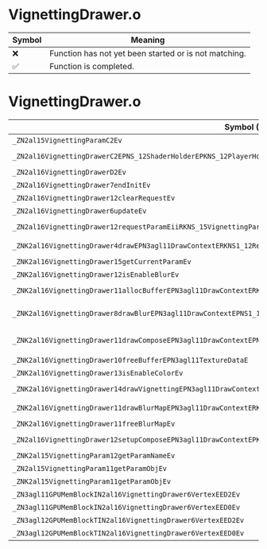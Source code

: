 # VignettingDrawer.o
| Symbol | Meaning 
| ------------- | ------------- 
| :x: | Function has not yet been started or is not matching. 
| :white_check_mark: | Function is completed. 


# VignettingDrawer.o
| Symbol (Mangled) | Symbol (Demangled) | Decompiled? |
| ------------- |  ------------- | ------------- |
| `_ZN2al15VignettingParamC2Ev` | `al::VignettingParam::VignettingParam(void)` | :x: |
| `_ZN2al16VignettingDrawerC2EPNS_12ShaderHolderEPKNS_12PlayerHolderEPKNS_15SceneCameraInfoE` | `al::VignettingDrawer::VignettingDrawer(al::ShaderHolder *,al::PlayerHolder const*,al::SceneCameraInfo const*)` | :x: |
| `_ZN2al16VignettingDrawerD2Ev` | `al::VignettingDrawer::~VignettingDrawer()` | :x: |
| `_ZN2al16VignettingDrawer7endInitEv` | `al::VignettingDrawer::endInit(void)` | :x: |
| `_ZN2al16VignettingDrawer12clearRequestEv` | `al::VignettingDrawer::clearRequest(void)` | :x: |
| `_ZN2al16VignettingDrawer6updateEv` | `al::VignettingDrawer::update(void)` | :x: |
| `_ZN2al16VignettingDrawer12requestParamEiiRKNS_15VignettingParamE` | `al::VignettingDrawer::requestParam(int,int,al::VignettingParam const&)` | :x: |
| `_ZNK2al16VignettingDrawer4drawEPN3agl11DrawContextERKNS1_12RenderBufferE` | `al::VignettingDrawer::draw(agl::DrawContext *,agl::RenderBuffer const&)const` | :x: |
| `_ZNK2al16VignettingDrawer15getCurrentParamEv` | `al::VignettingDrawer::getCurrentParam(void)const` | :x: |
| `_ZNK2al16VignettingDrawer12isEnableBlurEv` | `al::VignettingDrawer::isEnableBlur(void)const` | :x: |
| `_ZNK2al16VignettingDrawer11allocBufferEPN3agl11DrawContextERKNS1_11TextureDataEPKNS_15VignettingParamE` | `al::VignettingDrawer::allocBuffer(agl::DrawContext *,agl::TextureData const&,al::VignettingParam const*)const` | :x: |
| `_ZNK2al16VignettingDrawer8drawBlurEPN3agl11DrawContextEPNS1_11TextureDataERKS4_PKNS_15VignettingParamE` | `al::VignettingDrawer::drawBlur(agl::DrawContext *,agl::TextureData *,agl::TextureData const&,al::VignettingParam const*)const` | :x: |
| `_ZNK2al16VignettingDrawer11drawComposeEPN3agl11DrawContextEPNS1_11TextureDataERKNS1_12RenderBufferEPKNS_15VignettingParamE` | `al::VignettingDrawer::drawCompose(agl::DrawContext *,agl::TextureData *,agl::RenderBuffer const&,al::VignettingParam const*)const` | :x: |
| `_ZNK2al16VignettingDrawer10freeBufferEPN3agl11TextureDataE` | `al::VignettingDrawer::freeBuffer(agl::TextureData *)const` | :x: |
| `_ZNK2al16VignettingDrawer13isEnableColorEv` | `al::VignettingDrawer::isEnableColor(void)const` | :x: |
| `_ZNK2al16VignettingDrawer14drawVignettingEPN3agl11DrawContextERKNS1_12RenderBufferEPKNS_15VignettingParamE` | `al::VignettingDrawer::drawVignetting(agl::DrawContext *,agl::RenderBuffer const&,al::VignettingParam const*)const` | :x: |
| `_ZNK2al16VignettingDrawer11drawBlurMapEPN3agl11DrawContextERKNS1_11TextureDataE` | `al::VignettingDrawer::drawBlurMap(agl::DrawContext *,agl::TextureData const&)const` | :x: |
| `_ZNK2al16VignettingDrawer11freeBlurMapEv` | `al::VignettingDrawer::freeBlurMap(void)const` | :x: |
| `_ZN2al16VignettingDrawer12setupComposeEPN3agl11DrawContextEPKNS1_13ShaderProgramE` | `al::VignettingDrawer::setupCompose(agl::DrawContext *,agl::ShaderProgram const*)` | :x: |
| `_ZNK2al15VignettingParam12getParamNameEv` | `al::VignettingParam::getParamName(void)const` | :x: |
| `_ZN2al15VignettingParam11getParamObjEv` | `al::VignettingParam::getParamObj(void)` | :x: |
| `_ZNK2al15VignettingParam11getParamObjEv` | `al::VignettingParam::getParamObj(void)const` | :x: |
| `_ZN3agl11GPUMemBlockIN2al16VignettingDrawer6VertexEED2Ev` | `agl::GPUMemBlock<al::VignettingDrawer::Vertex>::~GPUMemBlock()` | :x: |
| `_ZN3agl11GPUMemBlockIN2al16VignettingDrawer6VertexEED0Ev` | `agl::GPUMemBlock<al::VignettingDrawer::Vertex>::~GPUMemBlock()` | :x: |
| `_ZN3agl12GPUMemBlockTIN2al16VignettingDrawer6VertexEED2Ev` | `agl::GPUMemBlockT<al::VignettingDrawer::Vertex>::~GPUMemBlockT()` | :x: |
| `_ZN3agl12GPUMemBlockTIN2al16VignettingDrawer6VertexEED0Ev` | `agl::GPUMemBlockT<al::VignettingDrawer::Vertex>::~GPUMemBlockT()` | :x: |
